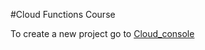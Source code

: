 #Cloud Functions Course

To create a new project go to [Cloud_console](https://console.cloud.google.com)

